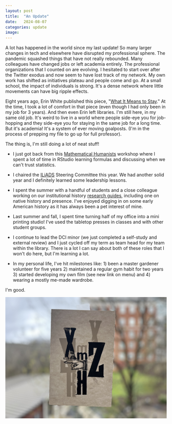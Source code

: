 ```yaml
---
layout: post
title:  "An Update"
date:   2024-08-07
categories: update
image: 
---
```


A lot has happened in the world since my last update! So many larger changes in tech and elsewhere have disrupted my professional sphere. The pandemic squashed things that have not really rebounded. Many colleagues have changed jobs or left academia entirely. The professional organizations that I counted on are evolving. I hesitated to start over after the Twitter exodus and now seem to have lost track of my network. My own work has shifted as initiatives plateau and people come and go. At a small school, the impact of individuals is strong. It's a dense network where little movements can have big ripple effects. 

Eight years ago, Erin White published this piece, "[What It Means to Stay](https://erinrwhite.com/what-it-means-to-stay/)." At the time, I took a lot of comfort in that piece (even though I had only been in my job for 3 years). And then even Erin left libraries. I'm still here, in my same old job. It's weird to live in a world where people side-eye you for job-hopping and they side-eye you for staying in the same job for a long time. But it's academia! It's a system of ever moving goalposts. (I'm in the process of prepping my file to go up for full professor). 

The thing is, I'm still doing a lot of neat stuff! 

* I just got back from this [Mathematical Humanists](https://mathhumanists.org/) workshop where I spent a lot of time in RStudio learning formulas and discussing when we can't trust statistics. 

* I chaired the [ILiADS](https://iliads.org/) Steering Committee this year. We had another solid year and I definitely learned some leadership lessons. 

* I spent the summer with a handful of students and a close colleague working on our institutional history [research guides](https://specialcollections.omeka.wlu.edu/s/wlu-digital-exhibits), including one on native history and presence. I've enjoyed digging in on some early American history as it has always been a pet interest of mine. 

* Last summer and fall, I spent time turning half of my office into a mini printing studio! I've used the tabletop presses in classes and with other student groups. 

* I continue to lead the DCI minor (we just completed a self-study and external review) and I just cycled off my term as team head for my team within the library. There is a lot I can say about both of these roles that I won't do here, but I'm learning a lot. 

* In my personal life, I've hit milestones like: 1) been a master gardener volunteer for five years 2) maintained a regular gym habit for two years 3) started developing my own film (see new link on menu) and 4) wearing a mostly me-made wardrobe. 

I'm good. 

<img src="/assets/zed.JPG" alt="test letterpress print with random letters taped to the window"> 


